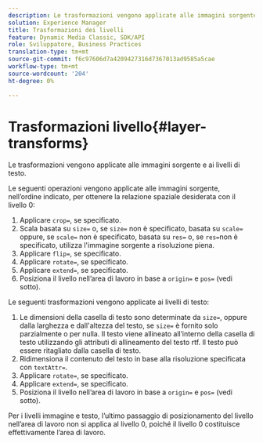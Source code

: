 ```yaml
---
description: Le trasformazioni vengono applicate alle immagini sorgente e ai livelli di testo.
solution: Experience Manager
title: Trasformazioni dei livelli
feature: Dynamic Media Classic, SDK/API
role: Sviluppatore, Business Practices
translation-type: tm+mt
source-git-commit: f6c97606d7a4209427316d7367013ad9585a5cae
workflow-type: tm+mt
source-wordcount: '204'
ht-degree: 0%

---
```



# Trasformazioni livello{#layer-transforms}

Le trasformazioni vengono applicate alle immagini sorgente e ai livelli di testo.

Le seguenti operazioni vengono applicate alle immagini sorgente, nell’ordine indicato, per ottenere la relazione spaziale desiderata con il livello 0:

1. Applicare `crop=`, se specificato.
1. Scala basata su `size=` o, se `size=` non è specificato, basata su `scale=` oppure, se `scale=` non è specificato, basata su `res=` o, se `res=`non è specificato, utilizza l&#39;immagine sorgente a risoluzione piena.
1. Applicare `flip=`, se specificato.
1. Applicare `rotate=`, se specificato.
1. Applicare `extend=`, se specificato.
1. Posiziona il livello nell’area di lavoro in base a `origin=` e `pos=` (vedi sotto).

Le seguenti trasformazioni vengono applicate ai livelli di testo:

1. Le dimensioni della casella di testo sono determinate da `size=`, oppure dalla larghezza e dall&#39;altezza del testo, se `size=` è fornito solo parzialmente o per nulla. Il testo viene allineato all’interno della casella di testo utilizzando gli attributi di allineamento del testo rtf. Il testo può essere ritagliato dalla casella di testo.
1. Ridimensiona il contenuto del testo in base alla risoluzione specificata con `textAttr=`.
1. Applicare `rotate=`, se specificato.
1. Applicare `extend=`, se specificato.
1. Posiziona il livello nell’area di lavoro in base a `origin=` e `pos=` (vedi sotto).

Per i livelli immagine e testo, l’ultimo passaggio di posizionamento del livello nell’area di lavoro non si applica al livello 0, poiché il livello 0 costituisce effettivamente l’area di lavoro.
